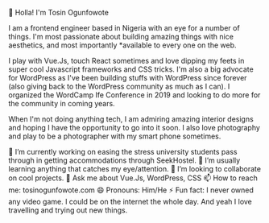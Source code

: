 
👋 Holla! I'm Tosin Ogunfowote

I am a frontend engineer based in Nigeria with an eye for a number of things. I'm most passionate about building amazing things with nice aesthetics, and most importantly *available to every one on the web.

I play with Vue.Js, touch React sometimes and love dipping my feets in super cool Javascript frameworks and CSS tricks. I'm also a big advocate for WordPress as I've been building stuffs with WordPress since forever (also giving back to the WordPress community as much as I can). I organized the WordCamp Ife Conference in 2019 and looking to do more for the community in coming years.

When I'm not doing anything tech, I am admiring amazing interior designs and hoping I have the opportunity to go into it soon. I also love photography and play to be a photographer with my smart phone sometimes. 

  🔭 I’m currently working on easing the stress university students pass through in getting accommodations through SeekHostel.
  🌱 I’m usually learning anything that catches my eye/attention.
  👯 I’m looking to collaborate on cool projects.
  💬 Ask me about Vue.Js, WordPress, CSS
  📫 How to reach me: tosinogunfowote.com
  😄 Pronouns: Him/He
  ⚡ Fun fact: I never owned any video game. I could be on the internet the whole day. And yeah I love travelling and trying out new things.

